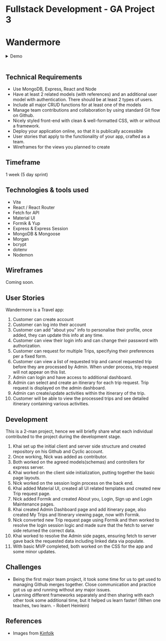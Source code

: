 # Fullstack Development - GA Project 3

# Wandermore

<!-- DEMO -->
<details>
  <summary>Demo</summary>
  <ul>
    <li><a href="https://pink-muddy-cuttlefish.cyclic.app/">View Demo</a></li>
    <li>
      Demo Login
      <ul>
        <li>Email: user@test.com</li>
        <li>Password: User4321</li>
      </ul>
    </li>
  </ul>
</details>
<br />

## Technical Requirements

- Use MongoDB, Express, React and Node
- Have at least 2 related models (with references) and an additional user model with authentication. There should be at least 2 types of users.
- Include all major CRUD functions for at least one of the models
- Manage team contributions and collaboration by using standard Git flow on Github.
- Nicely styled front-end with clean & well-formatted CSS, with or without a framework.
- Deploy your application online, so that it is publically accessible
- User stories that apply to the functionality of your app, crafted as a team.
- Wireframes for the views you planned to create

## Timeframe

1 week (5 day sprint)

## Technologies & tools used

- Vite
- React / React Router
- Fetch for API
- Material UI
- Formik & Yup
- Express & Express Session
- MongoDB & Mongoose
- Morgan
- bcrypt
- dotenv
- Nodemon

## Wireframes

Coming soon.

## User Stories

Wandermore is a Travel app:

1. Customer can create account
2. Customer can log into their account
3. Customer can add "about you" info to personalise their profile, once added, they can update this info at any time.
4. Customer can view their login info and can change their password with authorization.
5. Customer can request for multiple Trips, specifying their preferences per a fixed form.
6. Customer can view a list of requested trip and cancel requested trip before they are processed by Admin. When under process, trip request will not appear on this list.
7. Admin can login and have access to additional dashboard.
8. Admin can select and create an itinerary for each trip request. Trip request is displayed on the admin dashboard.
9. Admin can create/update activities within the itinerary of the trip.
10. Customer will be able to view the processed trips and see detailed itinerary containing various activities.

## Development

This is a 2-man project, hence we will briefly share what each individual contributed to the project during the development stage.

1. Khai set up the initial client and server side structure and created repository on his Github and Cyclic account.
2. Once working, Nick was added as contributor.
3. Both worked on the agreed models(schemas) and controllers for express server.
4. Khai worked on the client side initialization, putting together the basic page layouts.
5. Nick worked on the session login process on the back end.
6. Khai added Material UI, created all UI related templates and created new Trip request page.
7. Nick added Formik and created About you, Login, Sign up and Login Maintenance pages.
8. Khai created Admin Dashboard page and add itinerary page, also created My Trips and Itinerary viewing page, now with Formik.
9. Nick converted new Trip request page using Formik and then worked to resolve the login session logic and made sure that the fetch to server side returned the correct data.
10. Khai worked to resolve the Admin side pages, ensuring fetch to server gave back the requested data including linked data via populate.
11. With basic MVP completed, both worked on the CSS for the app and some minor updates.

## Challenges

- Being the first major team project, it took some time for us to get used to managing Github merges together. Close communication and practice got us up and running without any major issues.
- Learning different frameworks separately and then sharing with each other took some additional time, but it helped us learn faster! (When one teaches, two learn. - Robert Heinlein)

## References

- Images from [Kinfolk](https://www.kinfolk.com/)
